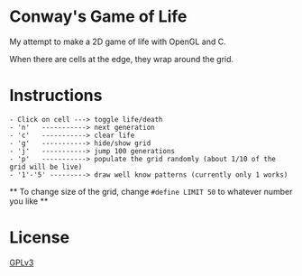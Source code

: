 # Conway's Game of Life

My attempt to make a 2D game of life with OpenGL and C.

When there are cells at the edge, they wrap around the grid.

# Instructions
```
- Click on cell ---> toggle life/death
- 'n'   -----------> next generation
- 'c'   -----------> clear life
- 'g'   -----------> hide/show grid
- 'j'   -----------> jump 100 generations
- 'p'   -----------> populate the grid randomly (about 1/10 of the grid will be live)
- '1'-'5' ---------> draw well know patterns (currently only 1 works)
```

** To change size of the grid, change `#define LIMIT 50` to whatever number you like ** 

# License

[GPLv3](http://www.gnu.org/licenses/gpl-3.0.html)
